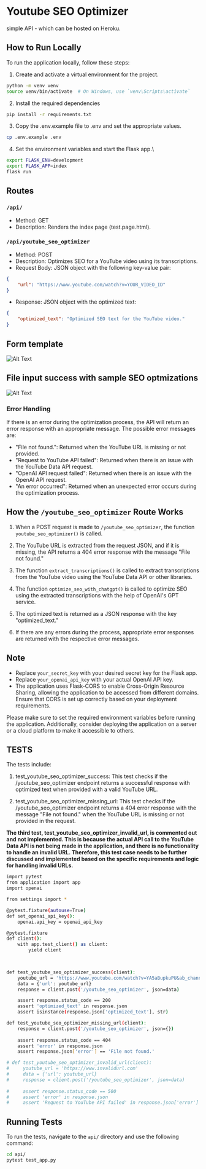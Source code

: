 # Youtube SEO Optimizer

 simple API - which can be hosted on Heroku.

## How to Run Locally

To run the application locally, follow these steps:

1. Create and activate a virtual environment for the project.

```bash
python -m venv venv
source venv/bin/activate  # On Windows, use `venv\Scripts\activate`
```

2. Install the required dependencies

```bash
pip install -r requirements.txt
```

3. Copy the .env.example file to .env and set the appropriate values.

```bash
cp .env.example .env
```

4. Set the environment variables and start the Flask app.\

```bash
export FLASK_ENV=development
export FLASK_APP=index
flask run

```

## Routes

### `/api/`

- Method: GET
- Description: Renders the index page (test.page.html).

### `/api/youtube_seo_optimizer`

- Method: POST
- Description: Optimizes SEO for a YouTube video using its transcriptions.
- Request Body: JSON object with the following key-value pair:

```json
{
    "url": "https://www.youtube.com/watch?v=YOUR_VIDEO_ID"
}
```

- Response: JSON object with the optimized text:

```json
{
    "optimized_text": "Optimized SEO text for the YouTube video."
}
```

## Form template

![Alt Text](images/form_without_data.png)

## File input success with sample SEO optmizations 

![Alt Text](images/form_data.png)


### Error Handling

If there is an error during the optimization process, the API will return an error response with an appropriate message. The possible error messages are:

- "File not found.": Returned when the YouTube URL is missing or not provided.
- "Request to YouTube API failed": Returned when there is an issue with the YouTube Data API request.
- "OpenAI API request failed": Returned when there is an issue with the OpenAI API request.
- "An error occurred": Returned when an unexpected error occurs during the optimization process.

## How the `/youtube_seo_optimizer` Route Works

1. When a POST request is made to `/youtube_seo_optimizer`, the function `youtube_seo_optimizer()` is called.

2. The YouTube URL is extracted from the request JSON, and if it is missing, the API returns a 404 error response with the message "File not found."

3. The function `extract_transcriptions()` is called to extract transcriptions from the YouTube video using the YouTube Data API or other libraries.

4. The function `optimize_seo_with_chatgpt()` is called to optimize SEO using the extracted transcriptions with the help of OpenAI's GPT service.

5. The optimized text is returned as a JSON response with the key "optimized_text."

6. If there are any errors during the process, appropriate error responses are returned with the respective error messages.

## Note

- Replace `your_secret_key` with your desired secret key for the Flask app.
- Replace `your_openai_api_key` with your actual OpenAI API key.
- The application uses Flask-CORS to enable Cross-Origin Resource Sharing, allowing the application to be accessed from different domains. Ensure that CORS is set up correctly based on your deployment requirements.

Please make sure to set the required environment variables before running the application. Additionally, consider deploying the application on a server or a cloud platform to make it accessible to others.


## TESTS

The tests include:

1. test_youtube_seo_optimizer_success: This test checks if the /youtube_seo_optimizer endpoint returns a successful response with optimized text when provided with a valid YouTube URL.

2. test_youtube_seo_optimizer_missing_url: This test checks if the /youtube_seo_optimizer endpoint returns a 404 error response with the message "File not found." when the YouTube URL is missing or not provided in the request.

**The third test, test_youtube_seo_optimizer_invalid_url, is commented out and not implemented. This is because the actual API call to the YouTube Data API is not being made in the application, and there is no functionality to handle an invalid URL. Therefore, this test case needs to be further discussed and implemented based on the specific requirements and logic for handling invalid URLs.**

```bash
import pytest
from application import app
import openai

from settings import *

@pytest.fixture(autouse=True)
def set_openai_api_key():
    openai.api_key = openai_api_key

@pytest.fixture
def client():
    with app.test_client() as client:
        yield client

        

def test_youtube_seo_optimizer_success(client):
    youtube_url = 'https://www.youtube.com/watch?v=YA5aBupkuPU&ab_channel=GTCoding'
    data = {'url': youtube_url}
    response = client.post('/youtube_seo_optimizer', json=data)

    assert response.status_code == 200
    assert 'optimized_text' in response.json
    assert isinstance(response.json['optimized_text'], str)

def test_youtube_seo_optimizer_missing_url(client):
    response = client.post('/youtube_seo_optimizer', json={})
    
    assert response.status_code == 404
    assert 'error' in response.json
    assert response.json['error'] == 'File not found.'

# def test_youtube_seo_optimizer_invalid_url(client):
#     youtube_url = 'https://www.invalidurl.com'
#     data = {'url': youtube_url}
#     response = client.post('/youtube_seo_optimizer', json=data)
    
#     assert response.status_code == 500
#     assert 'error' in response.json
#     assert 'Request to YouTube API failed' in response.json['error']

```

## Running Tests

To run the tests, navigate to the `api/` directory and use the following command:
```bash
cd api/
pytest test_app.py
```

